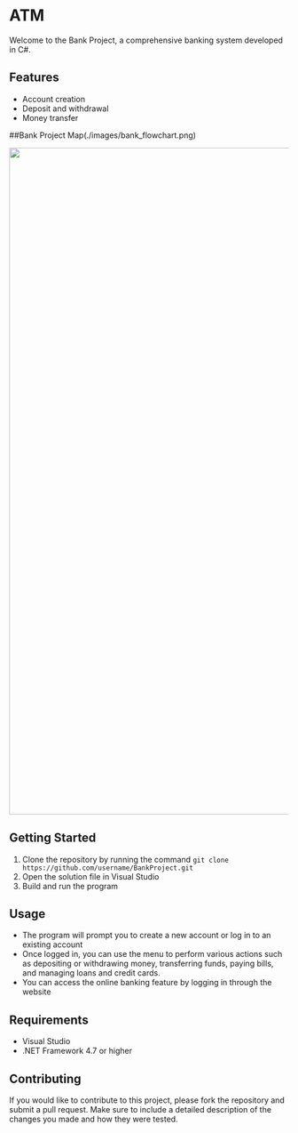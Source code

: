 # ATM
Welcome to the Bank Project, a comprehensive banking system developed in C#.
## Features
- Account creation
- Deposit and withdrawal
- Money transfer

##Bank Project Map(./images/bank_flowchart.png)

<img src = https://user-images.githubusercontent.com/113901667/212425073-1ecee820-61b0-4357-b118-a0027423ee17.png width="900" height="1200">

## Getting Started
1. Clone the repository by running the command `git clone https://github.com/username/BankProject.git`
2. Open the solution file in Visual Studio
3. Build and run the program

## Usage
- The program will prompt you to create a new account or log in to an existing account
- Once logged in, you can use the menu to perform various actions such as depositing or withdrawing money, transferring funds, paying bills, and managing loans and credit cards.
- You can access the online banking feature by logging in through the website

## Requirements
- Visual Studio
- .NET Framework 4.7 or higher


## Contributing
If you would like to contribute to this project, please fork the repository and submit a pull request. Make sure to include a detailed description of the changes you made and how they were tested.
